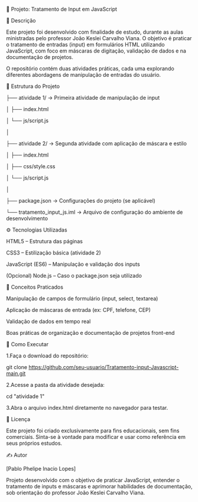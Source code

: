 🧠 Projeto: Tratamento de Input em JavaScript

📘 Descrição

Este projeto foi desenvolvido com finalidade de estudo, durante as aulas ministradas pelo professor João Keslei Carvalho Viana.
O objetivo é praticar o tratamento de entradas (input) em formulários HTML utilizando JavaScript, com foco em máscaras de digitação, validação de dados e na documentação de projetos.

O repositório contém duas atividades práticas, cada uma explorando diferentes abordagens de manipulação de entradas do usuário.

📂 Estrutura do Projeto

├── atividade 1/              → Primeira atividade de manipulação de input

│   ├── index.html

│   └── js/script.js

│

├── atividade 2/              → Segunda atividade com aplicação de máscara e estilo

│   ├── index.html

│   ├── css/style.css

│   └── js/script.js

│

├── package.json              → Configurações do projeto (se aplicável)

└── tratamento_input_js.iml   → Arquivo de configuração do ambiente de desenvolvimento

⚙️ Tecnologias Utilizadas

HTML5 – Estrutura das páginas

CSS3 – Estilização básica (atividade 2)

JavaScript (ES6) – Manipulação e validação dos inputs

(Opcional) Node.js – Caso o package.json seja utilizado

🧩 Conceitos Praticados

Manipulação de campos de formulário (input, select, textarea)

Aplicação de máscaras de entrada (ex: CPF, telefone, CEP)

Validação de dados em tempo real

Boas práticas de organização e documentação de projetos front-end

🚀 Como Executar

1.Faça o download do repositório:

git clone https://github.com/seu-usuario/Tratamento-input-Javascript-main.git

2.Acesse a pasta da atividade desejada:

cd "atividade 1"

3.Abra o arquivo index.html diretamente no navegador para testar.

🧾 Licença

Este projeto foi criado exclusivamente para fins educacionais, sem fins comerciais.
Sinta-se à vontade para modificar e usar como referência em seus próprios estudos.

✍️ Autor

[Pablo Phelipe Inacio Lopes]

Projeto desenvolvido com o objetivo de praticar JavaScript, entender o tratamento de inputs e máscaras e aprimorar habilidades de documentação, sob orientação do professor João Keslei Carvalho Viana.

